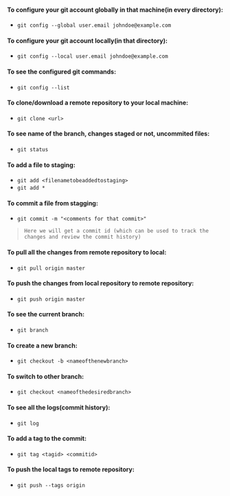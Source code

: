 #### To configure your git account globally in that machine(in every directory):

*    `git config --global user.email johndoe@example.com`

#### To configure your git account locally(in that directory):

*    `git config --local user.email johndoe@example.com`

#### To see the configured git commands:

*    `git config --list`

#### To clone/download a remote repository to your local machine:

*    `git clone <url>`

#### To see name of the branch, changes staged or not, uncommited files:

*    `git status`

#### To add a file to staging:

*    `git add <filenametobeaddedtostaging>`
*    `git add *`

#### To commit a file from stagging:

*    `git commit -m "<comments for that commit>"`

>     Here we will get a commit id (which can be used to track the changes and review the commit history)


#### To pull all the changes from remote repository to local:

*    `git pull origin master`

#### To push the changes from local repository to remote repository:

*    `git push origin master`



#### To see the current branch:

*    `git branch`

#### To create a new branch:

*    `git checkout -b <nameofthenewbranch>`

#### To switch to other branch:

*    `git checkout <nameofthedesiredbranch>`

#### To see all the logs(commit history):

*    `git log`

#### To add a tag to the commit:

*    `git tag <tagid> <commitid>`

#### To push the local tags to remote repository:

*    `git push --tags origin`
